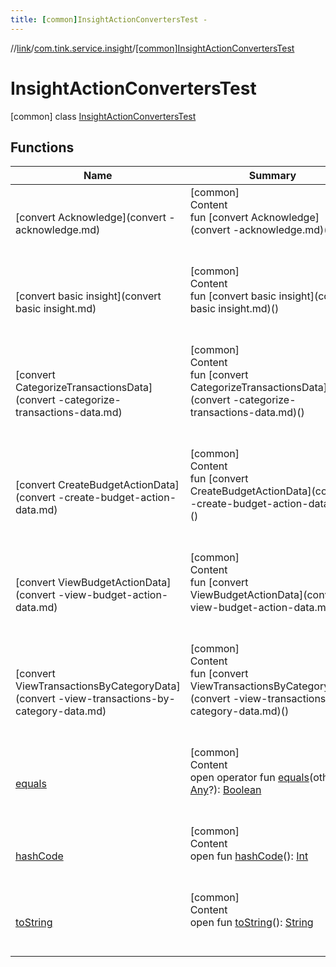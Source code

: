 ```yaml
---
title: [common]InsightActionConvertersTest -
---
```

//[link](../../index.md)/[com.tink.service.insight](../index.md)/[[common]InsightActionConvertersTest](index.md)



# InsightActionConvertersTest  
 [common] class [InsightActionConvertersTest](index.md)   


## Functions  
  
|  Name|  Summary| 
|---|---|
| <a name="com.tink.service.insight/InsightActionConvertersTest/convert Acknowledge/#/PointingToDeclaration/"></a>[convert Acknowledge](convert -acknowledge.md)| <a name="com.tink.service.insight/InsightActionConvertersTest/convert Acknowledge/#/PointingToDeclaration/"></a>[common]  <br>Content  <br>fun [convert Acknowledge](convert -acknowledge.md)()  <br><br><br>
| <a name="com.tink.service.insight/InsightActionConvertersTest/convert basic insight/#/PointingToDeclaration/"></a>[convert basic insight](convert basic insight.md)| <a name="com.tink.service.insight/InsightActionConvertersTest/convert basic insight/#/PointingToDeclaration/"></a>[common]  <br>Content  <br>fun [convert basic insight](convert basic insight.md)()  <br><br><br>
| <a name="com.tink.service.insight/InsightActionConvertersTest/convert CategorizeTransactionsData/#/PointingToDeclaration/"></a>[convert CategorizeTransactionsData](convert -categorize-transactions-data.md)| <a name="com.tink.service.insight/InsightActionConvertersTest/convert CategorizeTransactionsData/#/PointingToDeclaration/"></a>[common]  <br>Content  <br>fun [convert CategorizeTransactionsData](convert -categorize-transactions-data.md)()  <br><br><br>
| <a name="com.tink.service.insight/InsightActionConvertersTest/convert CreateBudgetActionData/#/PointingToDeclaration/"></a>[convert CreateBudgetActionData](convert -create-budget-action-data.md)| <a name="com.tink.service.insight/InsightActionConvertersTest/convert CreateBudgetActionData/#/PointingToDeclaration/"></a>[common]  <br>Content  <br>fun [convert CreateBudgetActionData](convert -create-budget-action-data.md)()  <br><br><br>
| <a name="com.tink.service.insight/InsightActionConvertersTest/convert ViewBudgetActionData/#/PointingToDeclaration/"></a>[convert ViewBudgetActionData](convert -view-budget-action-data.md)| <a name="com.tink.service.insight/InsightActionConvertersTest/convert ViewBudgetActionData/#/PointingToDeclaration/"></a>[common]  <br>Content  <br>fun [convert ViewBudgetActionData](convert -view-budget-action-data.md)()  <br><br><br>
| <a name="com.tink.service.insight/InsightActionConvertersTest/convert ViewTransactionsByCategoryData/#/PointingToDeclaration/"></a>[convert ViewTransactionsByCategoryData](convert -view-transactions-by-category-data.md)| <a name="com.tink.service.insight/InsightActionConvertersTest/convert ViewTransactionsByCategoryData/#/PointingToDeclaration/"></a>[common]  <br>Content  <br>fun [convert ViewTransactionsByCategoryData](convert -view-transactions-by-category-data.md)()  <br><br><br>
| <a name="kotlin/Any/equals/#kotlin.Any?/PointingToDeclaration/"></a>[equals](../../com.tink.service.user/[common]-user-profile-service-impl/index.md#%5Bkotlin%2FAny%2Fequals%2F%23kotlin.Any%3F%2FPointingToDeclaration%2F%5D%2FFunctions%2F1647702525)| <a name="kotlin/Any/equals/#kotlin.Any?/PointingToDeclaration/"></a>[common]  <br>Content  <br>open operator fun [equals](../../com.tink.service.user/[common]-user-profile-service-impl/index.md#%5Bkotlin%2FAny%2Fequals%2F%23kotlin.Any%3F%2FPointingToDeclaration%2F%5D%2FFunctions%2F1647702525)(other: [Any](https://kotlinlang.org/api/latest/jvm/stdlib/kotlin/-any/index.html)?): [Boolean](https://kotlinlang.org/api/latest/jvm/stdlib/kotlin/-boolean/index.html)  <br><br><br>
| <a name="kotlin/Any/hashCode/#/PointingToDeclaration/"></a>[hashCode](../../com.tink.service.user/[common]-user-profile-service-impl/index.md#%5Bkotlin%2FAny%2FhashCode%2F%23%2FPointingToDeclaration%2F%5D%2FFunctions%2F1647702525)| <a name="kotlin/Any/hashCode/#/PointingToDeclaration/"></a>[common]  <br>Content  <br>open fun [hashCode](../../com.tink.service.user/[common]-user-profile-service-impl/index.md#%5Bkotlin%2FAny%2FhashCode%2F%23%2FPointingToDeclaration%2F%5D%2FFunctions%2F1647702525)(): [Int](https://kotlinlang.org/api/latest/jvm/stdlib/kotlin/-int/index.html)  <br><br><br>
| <a name="kotlin/Any/toString/#/PointingToDeclaration/"></a>[toString](../../com.tink.service.user/[common]-user-profile-service-impl/index.md#%5Bkotlin%2FAny%2FtoString%2F%23%2FPointingToDeclaration%2F%5D%2FFunctions%2F1647702525)| <a name="kotlin/Any/toString/#/PointingToDeclaration/"></a>[common]  <br>Content  <br>open fun [toString](../../com.tink.service.user/[common]-user-profile-service-impl/index.md#%5Bkotlin%2FAny%2FtoString%2F%23%2FPointingToDeclaration%2F%5D%2FFunctions%2F1647702525)(): [String](https://kotlinlang.org/api/latest/jvm/stdlib/kotlin/-string/index.html)  <br><br><br>

